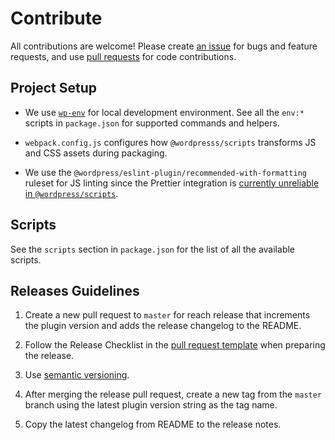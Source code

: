 # Contribute

All contributions are welcome! Please create [an issue](https://github.com/xwp/site-performance-tracker/issues) for bugs and feature requests, and use [pull requests](https://github.com/xwp/site-performance-tracker/pulls) for code contributions.

## Project Setup  

- We use [`wp-env`](https://developer.wordpress.org/block-editor/reference-guides/packages/packages-env/) for local development environment. See all the `env:*` scripts in `package.json` for supported commands and helpers.

- `webpack.config.js` configures how `@wordpresss/scripts` transforms JS and CSS assets during packaging.

- We use the `@wordpress/eslint-plugin/recommended-with-formatting` ruleset for JS linting since the Prettier integration is [currently unreliable in `@wordpress/scripts`](https://github.com/WordPress/gutenberg/issues/21872).

## Scripts

See the `scripts` section in `package.json` for the list of all the available scripts.

## Releases Guidelines

1. Create a new pull request to `master` for reach release that increments the plugin version and adds the release changelog to the README.

1. Follow the Release Checklist in the [pull request template](.github/pull_request_template.md) when preparing the release.

1. Use [semantic versioning](https://semver.org).

1. After merging the release pull request, create a new tag from the `master` branch using the latest plugin version string as the tag name.

1. Copy the latest changelog from README to the release notes.
